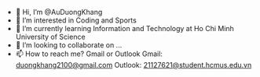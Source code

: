 - 👋 Hi, I’m @AuDuongKhang
- 👀 I’m interested in Coding and Sports
- 🌱 I’m currently learning Information and Technology at Ho Chi Minh University of Science
- 💞️ I’m looking to collaborate on ...
- 📫 How to reach me? Gmail or Outlook
Gmail: duongkhang2100@gmail.com
Outlook: 21127621@student.hcmus.edu.vn

<!---
AuDuongKhang/AuDuongKhang is a ✨ special ✨ repository because its `README.md` (this file) appears on your GitHub profile.
You can click the Preview link to take a look at your changes.
--->

